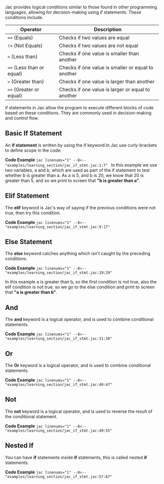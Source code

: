 Jac provides logical conditions similar to those found in other programming languages, allowing for decision-making using if statements. These conditions include.

| Operator                  | Description                                      |
|---------------------------|--------------------------------------------------|
| `==` (Equals)             | Checks if two values are equal                   |
| `!=` (Not Equals)         | Checks if two values are not equal               |
| `<` (Less than)           | Checks if one value is smaller than another      |
| `<=` (Less than or equal) | Checks if one value is smaller or equal to another |
| `>` (Greater than)        | Checks if one value is larger than another       |
| `>=` (Greater or equal)   | Checks if one value is larger or equal to another |


if statements in Jac allow the program to execute different blocks of code based on these conditions. They are commonly used in decision-making and control flow.

## Basic If Statement
An **if statement** is written by using the if keyword.In Jac use curly-brackets to define scope in the code:

**Code Example**
    ```jac linenums="1"
    --8<-- "examples/learning_section/jac_if_stmt.jac:1:7"
    ```
In this example we use two variables, a and b, which are used as part of the if statement to test whether b is greater than a. As a is 5, and b is 20, we know that 20 is greater than 5, and so we print to screen that **"b is greater than a"**.

## Elif Statement

The **elif** keyword is Jac's way of saying if the previous conditions were not true, then try this condition.

**Code Example**
    ```jac linenums="1"
    --8<-- "examples/learning_section/jac_if_stmt.jac:9:17"
    ```

## Else Statement

The **else** keyword catches anything which isn't caught by the preceding conditions.

**Code Example**
    ```jac linenums="1"
    --8<-- "examples/learning_section/jac_if_stmt.jac:19:29"
    ```

In this example a is greater than b, so the first condition is not true, also the elif condition is not true, so we go to the else condition and print to screen that **"a is greater than b"**.

## And

The **and** keyword is a logical operator, and is used to combine conditional statements.

**Code Example**
    ```jac linenums="1"
    --8<-- "examples/learning_section/jac_if_stmt.jac:31:38"
    ```

## Or

The **Or** keyword is a logical operator, and is used to combine conditional statements.

**Code Example**
    ```jac linenums="1"
    --8<-- "examples/learning_section/jac_if_stmt.jac:40:47"
    ```

## Not

The **not** keyword is a logical operator, and is used to reverse the result of the conditional statement.

**Code Example**
    ```jac linenums="1"
    --8<-- "examples/learning_section/jac_if_stmt.jac:49:55"
    ```

## Nested If

You can have **if** statements inside **if** statements, this is called nested **if** statements.

**Code Example**
    ```jac linenums="1"
    --8<-- "examples/learning_section/jac_if_stmt.jac:57:67"
    ```
